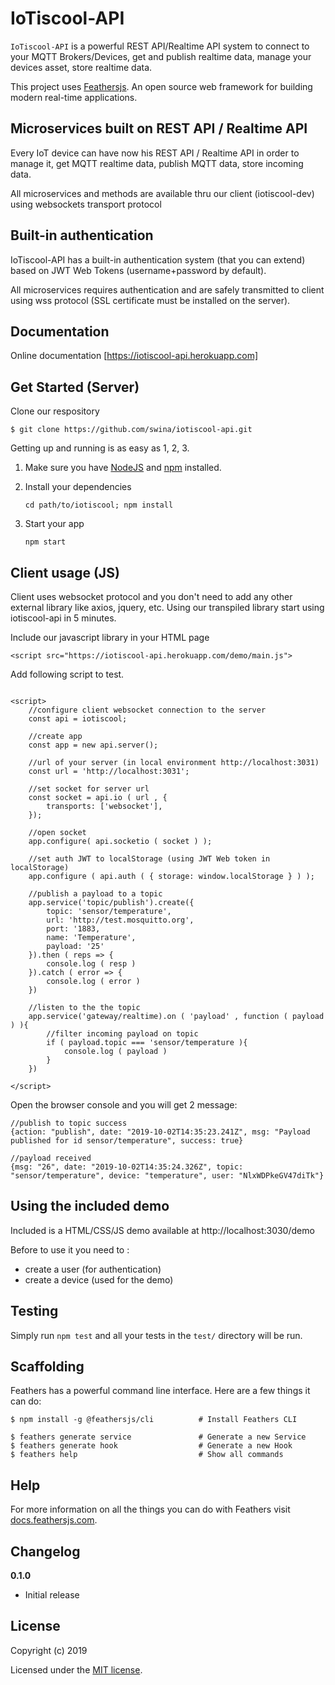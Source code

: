 # IoTiscool-API

```IoTiscool-API``` is a powerful REST API/Realtime API system to connect to your MQTT Brokers/Devices, get and publish realtime data, manage your devices asset, store realtime data.

This project uses [Feathersjs](http://feathersjs.com). An open source web framework for building modern real-time applications.

## Microservices built on REST API / Realtime API
Every IoT device can have now his REST API / Realtime API in order to manage it, get MQTT realtime data, publish MQTT data, store incoming data.

All microservices and methods are available thru our client (iotiscool-dev) using websockets transport protocol

## Built-in authentication

IoTiscool-API has a built-in authentication system (that you can extend) based on JWT Web Tokens (username+password by default).

All microservices requires authentication and are safely transmitted to client using wss protocol (SSL certificate must be installed on the server).

## Documentation 

Online documentation [https://iotiscool-api.herokuapp.com]


## Get Started (Server)


Clone our respository

```
$ git clone https://github.com/swina/iotiscool-api.git

```

Getting up and running is as easy as 1, 2, 3.

1. Make sure you have [NodeJS](https://nodejs.org/) and [npm](https://www.npmjs.com/) installed.
2. Install your dependencies

    ```
    cd path/to/iotiscool; npm install
    ```

3. Start your app

    ```
    npm start
    ```

## Client usage (JS)

Client uses websocket protocol and you don't need to add any other external library like axios, jquery, etc.
Using our transpiled library start using iotiscool-api in 5 minutes.


Include our javascript library in your HTML page

```
<script src="https://iotiscool-api.herokuapp.com/demo/main.js">

```

Add following script to test.

```

<script>
    //configure client websocket connection to the server
    const api = iotiscool;
    
    //create app
    const app = new api.server();
    
    //url of your server (in local environment http://localhost:3031)
    const url = 'http://localhost:3031';

    //set socket for server url
    const socket = api.io ( url , {
        transports: ['websocket'],
    });
    
    //open socket
    app.configure( api.socketio ( socket ) );
    
    //set auth JWT to localStorage (using JWT Web token in localStorage)
    app.configure ( api.auth ( { storage: window.localStorage } ) ); 
    
    //publish a payload to a topic
    app.service('topic/publish').create({
        topic: 'sensor/temperature',
        url: 'http://test.mosquitto.org',
        port: '1883,
        name: 'Temperature',
        payload: '25'
    }).then ( reps => {
        console.log ( resp )
    }).catch ( error => {
        console.log ( error )
    })

    //listen to the the topic 
    app.service('gateway/realtime).on ( 'payload' , function ( payload ) ){
        //filter incoming payload on topic
        if ( payload.topic === 'sensor/temperature ){
            console.log ( payload )
        }
    })

</script>

```

Open the browser console and you will get 2 message:


```
//publish to topic success
{action: "publish", date: "2019-10-02T14:35:23.241Z", msg: "Payload published for id sensor/temperature", success: true}

//payload received
{msg: "26", date: "2019-10-02T14:35:24.326Z", topic: "sensor/temperature", device: "temperature", user: "NlxWDPkeGV47diTk"}

```
## Using the included demo

Included is a HTML/CSS/JS demo available at http://localhost:3030/demo

Before to use it you need to :
- create a user (for authentication)
- create a device (used for the demo)


## Testing

Simply run `npm test` and all your tests in the `test/` directory will be run.

## Scaffolding

Feathers has a powerful command line interface. Here are a few things it can do:

```
$ npm install -g @feathersjs/cli          # Install Feathers CLI

$ feathers generate service               # Generate a new Service
$ feathers generate hook                  # Generate a new Hook
$ feathers help                           # Show all commands
```


## Help

For more information on all the things you can do with Feathers visit [docs.feathersjs.com](http://docs.feathersjs.com).

## Changelog

__0.1.0__

- Initial release

## License

Copyright (c) 2019

Licensed under the [MIT license](LICENSE).

